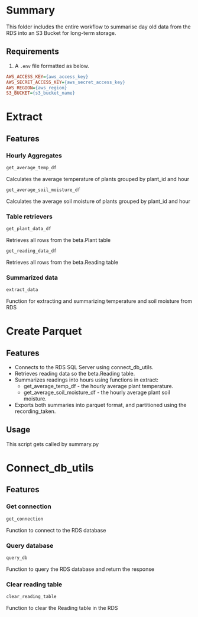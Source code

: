 # Summary
This folder includes the entire workflow to summarise day old data from the RDS into an S3 Bucket for long-term storage.

## Requirements
1. A `.env` file formatted as below.
```ini
AWS_ACCESS_KEY={aws_access_key}
AWS_SECRET_ACCESS_KEY={aws_secret_access_key}
AWS_REGION={aws_region}
S3_BUCKET={s3_bucket_name}
```

# Extract

## Features

### Hourly Aggregates

```python
get_average_temp_df 
``` 

Calculates the average temperature of plants grouped by plant_id and hour

```python
get_average_soil_moisture_df
```

Calculates the average soil moisture of plants grouped by plant_id and hour

### Table retrievers

```python
get_plant_data_df
```

Retrieves all rows from the beta.Plant table

```python
get_reading_data_df
```

Retrieves all rows from the beta.Reading table

### Summarized data

```python
extract_data
```

Function for extracting and summarizing temperature and soil moisture from RDS

# Create Parquet

## Features

- Connects to the RDS SQL Server using connect_db_utils.
- Retrieves reading data so the beta.Reading table.
- Summarizes readings into hours using functions in extract:
    - get_average_temp_df - the hourly average plant temperature.
    - get_average_soil_moisture_df - the hourly average plant soil moisture.
- Exports both summaries into parquet format, and partitioned using the recording_taken.

## Usage

This script gets called by summary.py


# Connect_db_utils

## Features

### Get connection

```python
get_connection
```

Function to connect to the RDS database


### Query database

```python
query_db
```

Function to query the RDS database and return the response


### Clear reading table


```python
clear_reading_table
```

Function to clear the Reading table in the RDS

